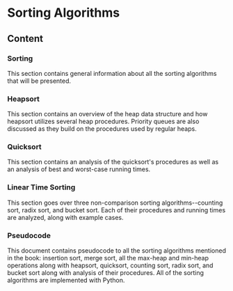 # Sorting Algorithms

## Content

### Sorting
This section contains general information about all the sorting algorithms that will be presented.

### Heapsort
This section contains an overview of the heap data structure and how heapsort utilizes several heap procedures. Priority queues are also discussed as they build on the procedures used by regular heaps.

### Quicksort
This section contains an analysis of the quicksort's procedures as well as an analysis of best and worst-case running times.

### Linear Time Sorting
This section goes over three non-comparison sorting algorithms--counting sort, radix sort, and bucket sort. Each of their procedures and running times are analyzed, along with example cases.

### Pseudocode
This document contains pseudocode to all the sorting algorithms mentioned in the book: insertion sort, merge sort, all the max-heap and min-heap operations along with heapsort, quicksort, counting sort, radix sort, and bucket sort along with analysis of their procedures. All of the sorting algorithms are implemented with Python.
